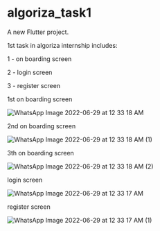 # algoriza_task1

A new Flutter project.

1st task in algoriza internship includes:

1 - on boarding screen

2 - login screen

3 - register screen

1st on boarding screen

![WhatsApp Image 2022-06-29 at 12 33 18 AM](https://user-images.githubusercontent.com/66753803/176316396-a8fecf55-c2b0-4e88-8744-c84a3ff63ee3.jpeg)


2nd on boarding screen

![WhatsApp Image 2022-06-29 at 12 33 18 AM (1)](https://user-images.githubusercontent.com/66753803/176316508-341d3593-b157-42a2-a223-476ffe6923bd.jpeg)


3th on boarding screen

![WhatsApp Image 2022-06-29 at 12 33 18 AM (2)](https://user-images.githubusercontent.com/66753803/176316521-9305a0f2-43eb-46bd-9b0e-eddaf2a660c6.jpeg)


login screen

![WhatsApp Image 2022-06-29 at 12 33 17 AM](https://user-images.githubusercontent.com/66753803/176316581-07f64f38-89d3-4aeb-9028-70cedab1d494.jpeg)


register screen

![WhatsApp Image 2022-06-29 at 12 33 17 AM (1)](https://user-images.githubusercontent.com/66753803/176316609-03186888-169d-45af-9c43-e7bb5c2b6e92.jpeg)

